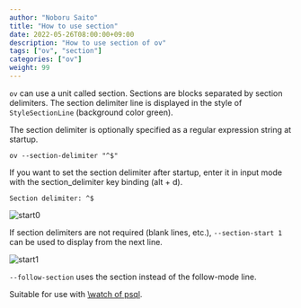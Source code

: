 ```yaml
---
author: "Noboru Saito"
title: "How to use section"
date: 2022-05-26T08:00:00+09:00
description: "How to use section of ov"
tags: ["ov", "section"]
categories: ["ov"]
weight: 99
---
```


`ov` can use a unit called section.
Sections are blocks separated by section delimiters.
The section delimiter line is displayed in the style of `StyleSectionLine`
(background color green).

The section delimiter is optionally specified as a regular expression string at startup.

```console
ov --section-delimiter "^$"
```

If you want to set the section delimiter after startup,
enter it in input mode with the section_delimiter key binding (alt + d).

```input
Section delimiter: ^$
```

![start0](/ov/start0.png)

If section delimiters are not required (blank lines, etc.),
`--section-start 1` can be used to display from the next line.

![start1](/ov/start1.png)

`--follow-section` uses the section instead of the follow-mode line.

Suitable for use with [\watch of psql](/ov/psql/#watchpostgresql-15).